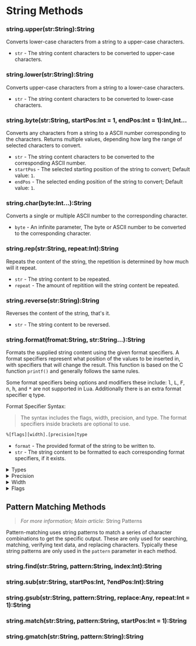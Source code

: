 # String Methods
### string.upper(str:String):String
Converts lower-case characters from a string to a upper-case characters.

- `str` - The string content characters to be converted to upper-case characters.

### string.lower(str:String):String
Converts upper-case characters from a string to a lower-case characters.

- `str` - The string content characters to be converted to lower-case characters.

### string.byte(str:String, startPos:Int = 1, endPos:Int = 1):Int,Int...
Converts any characters from a string to a ASCII number corresponding to the characters. Returns multiple values, depending how larg the range of selected characters to convert.

- `str` - The string content characters to be converted to the corresponding ASCII number.
- `startPos` - The selected starting position of the string to convert; Default value: `1`.
- `endPos` - The selected ending position of the string to convert; Default value: `1`.

### string.char(byte:Int...):String
Converts a single or multiple ASCII number to the corresponding character.

- `byte` - An infinite parameter, The byte or ASCII number to be converted to the corresponding character.

### string.rep(str:String, repeat:Int):String
Repeats the content of the string, the repetition is determined by how much will it repeat.

- `str` - The string content to be repeated.
- `repeat` - The amount of repitition will the string content be repeated.

### string.reverse(str:String):String
Reverses the content of the string, that's it.

- `str` - The string content to be reversed.

### string.format(fromat:String, str:String...):String
Formats the supplied string content using the given format specifiers. A format specifiers represent what position of the values to be inserted in, with specifiers that will change the result. This function is based on the C function `printf()` and generally follows the same rules. 

Some format specifiers being options and modifiers these include: <kbd>l</kbd>, <kbd>L</kbd>, <kbd>F</kbd>, <kbd>n</kbd>, <kbd>h</kbd>, and <kbd>*</kbd> are not supported in Lua. Additionally there is an extra format specifier <kbd>q</kbd> type.

Format Specifier Syntax:
> The syntax includes the flags, width, precision, and type. The format specifiers inside brackets are optional to use.
```txt
%[flags][width].[precision]type
```

- `format` - The provided format of the string to be written to.
- `str` - The string content to be formatted to each corresponding format specifiers, if it exists.

<details><summary> Types </summary><br/>

| Types 	| Description 	| Input 	| Output 	|
|---	|---	|---	|---	|
| `%d`, `%i` 	| A signed integer, represents both positive and negative decimal integers. 	| `634`,<br>`-33` 	| `634`,<br>`-33` 	|
| `%u` 	| An unsigned integer, represents only positive decimal integers. If you<br>attempted to use negative integers, it will return the maximum representable <br>value. 	| `94`,<br>`-1` 	| `94`,<br>`1.84e+20` 	|
| `%f` 	| A signed floating point, represents both positive and negative decimal <br>floating point. 	| `3.14`,<br>`-5.3` 	| `3.14`,<br>`-5.3` 	|
| `%o` 	| An unsigned integer, represents only positive octal (base 8) integer. Converts<br>a decimal integer to an octal integer. 	| `471` 	| `731` 	|
| `%x`, `%X` 	| An unsigned integer, represents only positive hexadecimal (base 16) integer.<br>Converts a decimal integer to a hexadecimal integer. For type `%x` converts<br>upper alphabetical character to lower-case and vice versa for type `%X`. It<br>must have either `0x` or `0X` for the hexadecimal. 	| `0xff43ba`,<br>`0XFF43BA` 	| `0XFF43BA`,<br>`0xff43ba` 	|
| `%e`, `%E` 	| A signed integer, represents both positive and negative scientific (exponential) <br>notation number. For type `%e` converts the letter lower-case "e" to a upper-case<br>"E" character and vice versa for type `%E`. 	| `58.3e+27`,<br>`93.5E-73` 	| `58.3E+27`,<br>`93.5e-73` 	|
| `%c` 	| An unsigned integer, represents only a positive ASCII number corresponding to <br>a specific character. 	| `97` 	| `a` 	|
| `%s` 	| A string, that's it. 	| `Sup` 	| `Sup` 	|
| `%q` 	| A string, represents a string but will be quoted with double-quote characters <br><kbd>""</kbd>. If there is a double-quote characters inside a string, it will add an<br>backslash character <kbd>\\</kbd> to that character. 	| `print("hi")` 	| `"print(\"hi\")"` 	|
| `%%` 	| An escape character for the percentage character <kbd>%</kbd>. 	| `75%% pure` 	| `75% pure` 	|

</details>

<details><summary> Precision </summary><br/>



</details>

<details><summary> Width </summary><br/>

</details>

<details><summary> Flags </summary><br/>

</details>

## Pattern Matching Methods
> *For more information; Main article:* String Patterns

Pattern-matching uses string patterns to match a series of character combinations to get the specific output. These are only used for searching, matching, verifying text data, and replacing characters. Typically these string patterns are only used in the `pattern` parameter in each method. 

### string.find(str:String, pattern:String, index:Int):String
### string.sub(str:String, startPos:Int, ?endPos:Int):String
### string.gsub(str:String, pattern:String, replace:Any, repeat:Int = 1):String
### string.match(str:String, pattern:String, startPos:Int = 1):String
### string.gmatch(str:String, pattern:String):String